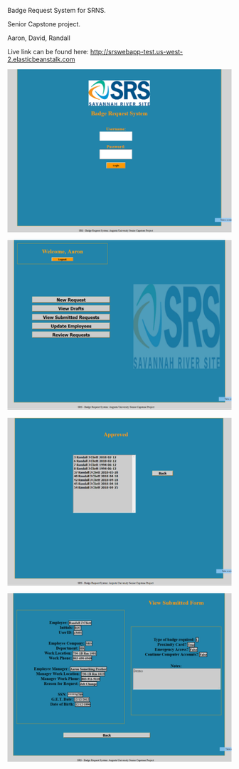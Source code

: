 Badge Request System for SRNS.

Senior Capstone project.

Aaron, David, Randall

Live link can be found here: http://srswebapp-test.us-west-2.elasticbeanstalk.com


![ScreenShot](https://github.com/BadgeRequestSystem/SRSWebApp/blob/PostSemesterUpdates/Images/Screenshot_1.png)

![ScreenShot](https://github.com/BadgeRequestSystem/SRSWebApp/blob/PostSemesterUpdates/Images/Screenshot_2.png)

![ScreenShot](https://github.com/BadgeRequestSystem/SRSWebApp/blob/PostSemesterUpdates/Images/Screenshot_3.png)

![ScreenShot](https://github.com/BadgeRequestSystem/SRSWebApp/blob/PostSemesterUpdates/Images/Screenshot_4.png)
